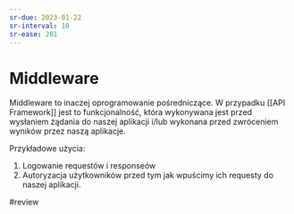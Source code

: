 ```yaml
---
sr-due: 2023-01-22
sr-interval: 10
sr-ease: 201
---
```


# Middleware

Middleware to inaczej oprogramowanie pośredniczące. W przypadku [[API Framework]] jest to funkcjonalność, która wykonywana jest przed wysłaniem żądania do naszej aplikacji i/lub wykonana przed zwróceniem wyników  przez naszą aplikacje.

Przykładowe użycia:
1. Logowanie requestów i responseów
2. Autoryzacja użytkowników przed tym jak wpuścimy ich requesty do naszej aplikacji.

#review